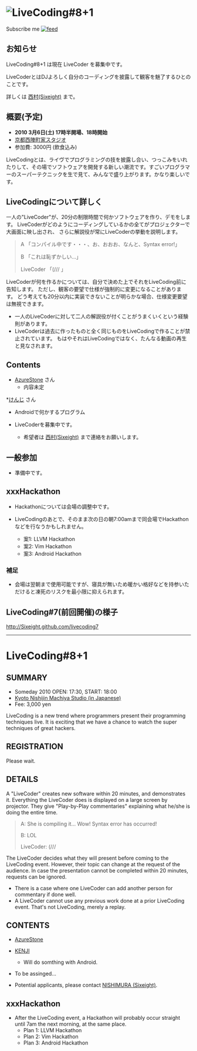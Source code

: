 # <img src="http://farm5.static.flickr.com/4056/4285051339_060632f81e_o_d.png" title="LiveCoding#8+1" />

<div id="path">
Subscribe me <a href="feed.rss"><img alt="feed" src="http://assets1.github.com/images/icons/feed.png?e06bdeb610e33dc41002eaa80ce09d26ae153090" title="Subscribe to the commits for Sixeight/livecoding8 at master" /></a>
</div>

## お知らせ

LiveCoding#8+1 は現在 LiveCoder を募集中です。

LiveCoderとはDJよろしく自分のコーディングを披露して観客を魅了するひとのことです。

詳しくは [西村(Sixeight)](tomohiro68@gmail.com) まで。

## 概要(予定)
* **2010 3月6日(土) 17時半開場、18時開始**
* [京都西陣町家スタジオ](http://nishi-jin.net/)
* 参加費: 3000円 (飲食込み)

LiveCodingとは、ライヴでプログラミングの技を披露し合い、つっこみをいれたりして、その場でソフトウェアを開発する新しい潮流です。すごいプログラマーのスーパーテクニックを生で見て、みんなで盛り上がります。かなり楽しいです。

## LiveCodingについて詳しく
一人の"LiveCoder"が、20分の制限時間で何かソフトウェアを作り、デモをします。
LiveCoderがどのようにコーディングしているかの全てがプロジェクターで大画面に映し出され、
さらに解説役が常にLiveCoderの挙動を説明します。

> A 「コンパイル中です・・・、お、おおお、なんと、Syntax error!」
>
> B 「これは恥ずかしい…」
>
> LiveCoder 「(/// 」

LiveCoderが何を作るかについては、自分で決めた上でそれをLiveCoding前に告知します。
ただし、観客の要望で仕様が強制的に変更になることがあります。
どう考えても20分以内に実装できないことが明らかな場合、仕様変更要望は無視できます。

* 一人のLiveCoderに対して二人の解説役が付くことがうまくいくという経験則があります。
* LiveCoderは過去に作ったものと全く同じものをLiveCodingで作ることが禁止されています。
  もはやそれはLiveCodingではなく、たんなる動画の再生と見なされます。

## Contents

* [AzureStone](http://www.azurestone.org/) さん
  * 内容未定

*[けんじ](http://rainbowdevil.jp/) さん
  * Androidで何かするプログラム

* LiveCoderを募集中です。
  * 希望者は [西村(Sixeight)](tomohiro68@gmail.com) まで連絡をお願いします。

## 一般参加

* 準備中です。

## xxxHackathon
* Hackathonについては会場の調整中です。

* LiveCodingのあとで、そのまま次の日の朝7:00amまで同会場でHackathonなどを行なうかもしれません。
    * 案1: LLVM Hackathon
    * 案2: Vim Hackathon
    * 案3: Android Hackathon

### 補足
* 会場は翌朝まで使用可能ですが、寝具が無いため暖かい格好などを持参いただけると凍死のリスクを最小限に抑えられます。

## LiveCoding#7(前回開催)の様子

<http://Sixeight.github.com/livecoding7>

----

# LiveCoding#8+1

## SUMMARY
* Someday 2010 OPEN: 17:30, START: 18:00
* [Kyoto Nishijin Machiya Studio (in Japanese)](http://nishi-jin.net/)
* Fee: 3,000 yen

LiveCoding is a new trend where programmers present their programming techniques live.
It is exciting that we have a chance to watch the super techniques of great hackers.

## REGISTRATION

<!--
Now available.
We accept the first 30 people!
-->

Please wait.

## DETAILS
A "LiveCoder" creates new software within 20 minutes, and demonstrates it.
Everything the LiveCoder does is displayed on a large screen by projector.
They give "Play-by-Play commentaries" explaining what he/she is doing the entire time.

> A: She is compiling it... Wow! Syntax error has occurred!
>
> B: LOL
>
> LiveCoder: (///

The LiveCoder decides what they will present before coming to the LiveCoding event.
However, their topic can change at the request of the audience.
In case the presentation cannot be completed within 20 minutes, requests can be ignored.

* There is a case where one LiveCoder can add another person for commentary if done well.
* A LiveCoder cannot use any previous work done at a prior LiveCoding event.  That's not LiveCoding, merely a replay.

## CONTENTS

* [AzureStone](http://www.azurestone.org/)
* [KENJI](http://rainbowdevil.jp/)
  * Will do somthing with Android.


* To be assinged...

* Potential applicants, please contact [NISHIMURA (Sixeight)](tomohiro68@gmail.com).

## xxxHackathon

* After the LiveCoding event, a Hackathon will probably occur straight until 7am the next morning, at the same place.
     * Plan 1: LLVM Hackathon
     * Plan 2: Vim Hackathon
     * Plan 3: Android Hackathon

